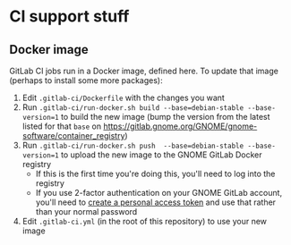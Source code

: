# CI support stuff

## Docker image

GitLab CI jobs run in a Docker image, defined here. To update that image
(perhaps to install some more packages):

1. Edit `.gitlab-ci/Dockerfile` with the changes you want
1. Run `.gitlab-ci/run-docker.sh build --base=debian-stable --base-version=1` to
   build the new image (bump the version from the latest listed for that `base`
   on https://gitlab.gnome.org/GNOME/gnome-software/container_registry)
1. Run `.gitlab-ci/run-docker.sh push  --base=debian-stable --base-version=1` to
   upload the new image to the GNOME GitLab Docker registry
    * If this is the first time you're doing this, you'll need to log into the
      registry
    * If you use 2-factor authentication on your GNOME GitLab account, you'll
      need to [create a personal access token][pat] and use that rather than
      your normal password
1. Edit `.gitlab-ci.yml` (in the root of this repository) to use your new
   image

[pat]: https://gitlab.gnome.org/-/profile/personal_access_tokens
